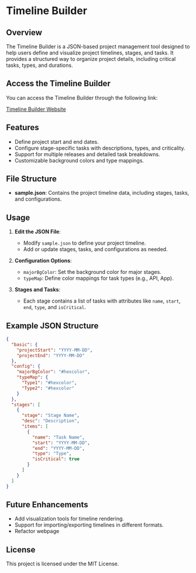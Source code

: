# Timeline Builder

## Overview

The Timeline Builder is a JSON-based project management tool designed to help users define and visualize project timelines, stages, and tasks. It provides a structured way to organize project details, including critical tasks, types, and durations.

## Access the Timeline Builder

You can access the Timeline Builder through the following link:

[Timeline Builder Website](https://timeline.llpzone.com)

## Features

- Define project start and end dates.
- Configure stage-specific tasks with descriptions, types, and criticality.
- Support for multiple releases and detailed task breakdowns.
- Customizable background colors and type mappings.

## File Structure

- **sample.json**: Contains the project timeline data, including stages, tasks, and configurations.

## Usage

1. **Edit the JSON File**:

   - Modify `sample.json` to define your project timeline.
   - Add or update stages, tasks, and configurations as needed.

2. **Configuration Options**:

   - `majorBgColor`: Set the background color for major stages.
   - `typeMap`: Define color mappings for task types (e.g., API, App).

3. **Stages and Tasks**:
   - Each stage contains a list of tasks with attributes like `name`, `start`, `end`, `type`, and `isCritical`.

## Example JSON Structure

```json
{
  "basic": {
    "projectStart": "YYYY-MM-DD",
    "projectEnd": "YYYY-MM-DD"
  },
  "config": {
    "majorBgColor": "#hexcolor",
    "typeMap": {
      "Type1": "#hexcolor",
      "Type2": "#hexcolor"
    }
  },
  "stages": [
    {
      "stage": "Stage Name",
      "desc": "Description",
      "items": [
        {
          "name": "Task Name",
          "start": "YYYY-MM-DD",
          "end": "YYYY-MM-DD",
          "type": "Type",
          "isCritical": true
        }
      ]
    }
  ]
}
```

## Future Enhancements

- Add visualization tools for timeline rendering.
- Support for importing/exporting timelines in different formats.
- Refactor webpage

## License

This project is licensed under the MIT License.
